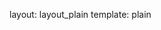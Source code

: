 layout: layout_plain
template: plain

<script src="https://raw.github.com/mrdoob/three.js/master/build/three.min.js"></script>
<script src="https://raw.github.com/mrdoob/three.js/master/examples/js/controls/TrackballControls.js"></script>

<script type="text/javascript">
	// global namespace for our app
	window.Walk = {};
</script>

<script src="https://raw.github.com/craftstudios/Walk-Cycle/0.1/app/viewport.js"></script>
<script src="https://raw.github.com/craftstudios/Walk-Cycle/0.1/app/material_factory.js"></script>
<script src="https://raw.github.com/craftstudios/Walk-Cycle/0.1/app/app.js"></script>
